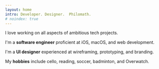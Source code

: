 ```yaml
---
layout: home
intro: Developer. Designer.  Philomath.
# noindex: true
---
```


I love working on all aspects of ambitious tech projects.

I'm a **software engineer** proficient at iOS, macOS, and web development.

I'm a **UI designer** experienced at wireframing, prototyping, and branding.

My **hobbies** include cello, reading, soccer, badminton, and Overwatch.
